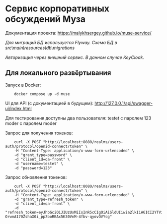 # Сервис корпоративных обсуждений Муза

Документация проекта: https://malykhsergey.github.io/muse-service/

*Для миграций БД используется Flyway. Схема БД в src\main\resources\db\migrations*

*Авторизация через внешний сервис. В данном случае KeyCloak.*

## Для локального развёртывания

Запуск в Docker:
```shell 
    docker compose up -d muse
```

UI для API (с документацией в будущем): http://127.0.0.1/api/swagger-ui/index.html

Для тестирования доступны два пользователя:
testet с паролем 123
moder с паролем moder

Запрос для получения токенов:
```shell
    curl -X POST "http://localhost:8080/realms/users-auth/protocol/openid-connect/token" \
    -H "Content-Type: application/x-www-form-urlencoded" \
    -d "grant_type=password" \
    -d "client_id=qa-front" \
    -d "username=testet" \
    -d "password=123"
```

Запрос обновления токенов:
```shell
    curl -X POST "http://localhost:8080/realms/users-auth/protocol/openid-connect/token" \
    -H "Content-Type: application/x-www-form-urlencoded" \
    -d "grant_type=refresh_token" \
    -d "client_id=qa-front" \
    -d "refresh_token=eyJhbGciOiJIUzUxMiIsInR5cCIgOiAiSldUIiwia2lkIiA6ICI2YTViZjQzYy01Yzk3LTQ5YmQtYTA0YS05MTQ3YzgxYTdiNDgifQ.eyJleHAiOjE3NTQ5OTA5MTgsImlhdCI6MTc1NDk4OTExOCwianRpIjoiMjM2ZDI0ODktZTlhMS00ZGE5LWYyMjMtYzEyMDllMWJjMzM5IiwiaXNzIjoiaHR0cDovL2xvY2FsaG9zdDo4MDgwL3JlYWxtcy91c2Vycy1hdXRoIiwiYXVkIjoiaHR0cDovL2xvY2FsaG9zdDo4MDgwL3JlYWxtcy91c2Vycy1hdXRoIiwic3ViIjoiNTJiODZmMGYtM2E5Ni00YzY4LTlmZDItMmQxYzE2ZTliNDE5IiwidHlwIjoiUmVmcmVzaCIsImF6cCI6InFhLWZyb250Iiwic2lkIjoiZGNhOTFjMzItZTg0OC00NzQ1LTk0ZjctZjUzMTE4Mjg5MGRmIiwic2NvcGUiOiJwcm9maWxlIHJvbGVzIGJhc2ljIHdlYi1vcmlnaW5zIGFjciBlbWFpbCJ9.wBUL5BPkY_8iYQnhJImIGWe82AkRPwCdjfg5NP-OrwnA170ZshaX0i_ppZooRBAx5K30VnM-4fbv-qyovOVYcg"
```